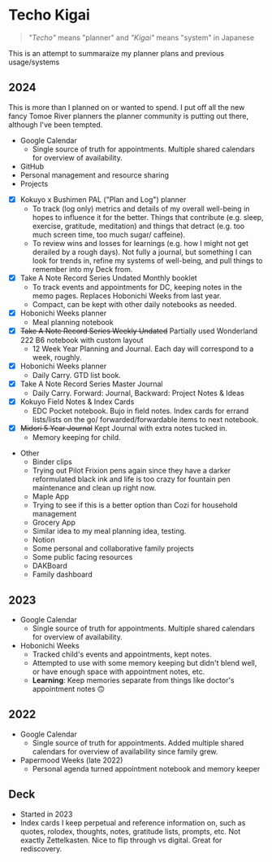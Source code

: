 # Techo Kigai
> _"Techo"_ means "planner" and _"Kigai"_ means "system" in Japanese

This is an attempt to summaraize my planner plans and previous usage/systems

## 2024
This is more than I planned on or wanted to spend. I put off all the new fancy Tomoe River planners the planner community is putting out there, although I've been tempted.
* Google Calendar
  * Single source of truth for appointments. Multiple shared calendars for overview of availability.
* GitHub
 * Personal management and resource sharing
 * Projects
* [x] Kokuyo x Bushimen PAL ("Plan and Log") planner
  * To track (log only) metrics and details of my overall well-being in hopes to influence it for the better. Things that contribute (e.g. sleep, exercise, gratitude, meditation) and things that detract (e.g. too much screen time, too much sugar/ caffeine).
  * To review wins and losses for learnings (e.g. how I might not get derailed by a rough days). Not fully a journal, but something I can look for trends in, refine my systems of well-being, and pull things to remember into my Deck from.
* [x] Take A Note Record Series Undated Monthly booklet
  * To track events and appointments for DC, keeping notes in the memo pages. Replaces Hobonichi Weeks from last year.
  * Compact, can be kept with other daily notebooks as needed.
* [x] Hobonichi Weeks planner
  * Meal planning notebook
* [x] ~~Take A Note Record Series Weekly Undated~~ Partially used Wonderland 222 B6 notebook with custom layout
  * 12 Week Year Planning and Journal. Each day will correspond to a week, roughly.
* [x] Hobonichi Weeks planner
  * Daily Carry. GTD list book.
* [x] Take A Note Record Series Master Journal
  * Daily Carry. Forward: Journal, Backward: Project Notes & Ideas
* [x] Kokuyo Field Notes & Index Cards
  * EDC Pocket notebook. Bujo in field notes. Index cards for errand lists/lists on the go/ forwarded/forwardable items to next notebook.
* [x] ~~Midori 5 Year Journal~~ Kept Journal with extra notes tucked in.
  * Memory keeping for child.
* Other
  * Binder clips
  * Trying out Pilot Frixion pens again since they have a darker reformulated black ink and life is too crazy for fountain pen maintenance and clean up right now.
  * Maple App
   * Trying to see if this is a better option than Cozi for household management
  * Grocery App
   * Similar idea to my meal planning idea, testing.
  * Notion
   * Some personal and collaborative family projects
   * Some public facing resources
  * DAKBoard
   * Family dashboard 

## 2023
* Google Calendar
  * Single source of truth for appointments. Multiple shared calendars for overview of availability.
* Hobonichi Weeks
  * Tracked child's events and appointments, kept notes.
  * Attempted to use with some memory keeping but didn't blend well, or have enough space with appointment notes, etc.
  * __Learning__: Keep memories separate from things like doctor's appointment notes 🙃
 
## 2022
* Google Calendar
  * Single source of truth for appointments. Added multiple shared calendars for overview of availability since family grew.
* Papermood Weeks (late 2022)
  * Personal agenda turned appointment notebook and memory keeper
 
## Deck
* Started in 2023
* Index cards I keep perpetual and reference information on, such as quotes, rolodex, thoughts, notes, gratitude lists, prompts, etc. Not exactly Zettelkasten. Nice to flip through vs digital. Great for rediscovery.
